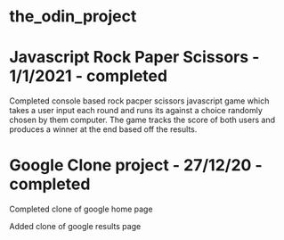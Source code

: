 # the_odin_project

# Javascript Rock Paper Scissors - 1/1/2021 - completed

Completed console based rock pacper scissors javascript game which takes a user input each round and runs its against a choice randomly chosen by them computer. The game tracks the score of both users and produces a winner at the end based off the results.

# Google Clone project - 27/12/20 - completed

Completed clone of google home page 

Added clone of google results page